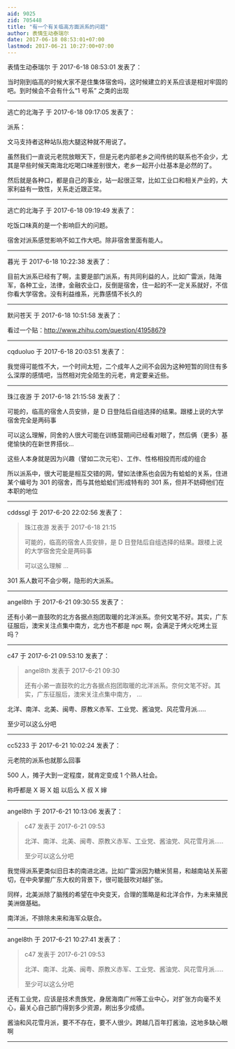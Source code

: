 ```yaml
---
aid: 9025
zid: 705448
title: "有一个有关临高方面派系的问题"
author: 表情生动泰瑞尔
date: 2017-06-18 08:53:01+07:00
lastmod: 2017-06-21 10:27:00+07:00
---
```


表情生动泰瑞尔 于 2017-6-18 08:53:01 发表了：

当时刚到临高的时候大家不是住集体宿舍吗，这时候建立的关系应该是相对牢固的吧。到时候会不会有什么“1 号系” 之类的出现

---

逃亡的北海子 于 2017-6-18 09:17:05 发表了：

派系：

文马支持者这种站队抱大腿这种就不用说了。

虽然我们一直说元老院放眼天下，但是元老内部老乡之间传统的联系也不会少，尤其是早些时候天南海北吃喝口味差别很大，老乡一起开小灶基本是必然的了。

然后就是各种口，都是自己的事业，站一起很正常，比如工业口和相关产业的，大家利益有一致性，关系走近跟正常。

---

逃亡的北海子 于 2017-6-18 09:19:49 发表了：

吃饭口味真的是一个影响巨大的问题。

宿舍对派系感觉影响不如工作大吧。除非宿舍里面有能人。

---

暮光 于 2017-6-18 10:22:38 发表了：

目前大派系已经有了啊，主要是部门派系，有共同利益的人，比如广雷派，陆海军，各种工业，法律，金融农业口，反倒是宿舍，住一起的不一定关系就好，不信你看大学宿舍。没有利益维系，光靠感情不长久的

---

默问苍天 于 2017-6-18 10:51:58 发表了：

看过一个贴：http://www.zhihu.com/question/41958679

---

cqduoluo 于 2017-6-18 20:03:51 发表了：

我觉得可能性不大，一个时间太短，二个成年人之间不会因为这种短暂的同住有多么深厚的感情吧，当然相对完全陌生的元老，肯定要亲近些。

---

珠江夜游 于 2017-6-18 21:15:58 发表了：

可能的，临高的宿舍人员安排，是 D 日登陆后自组选择的结果。跟楼上说的大学宿舍完全是两码事

可以这么理解，同舍的人很大可能在训练营期间已经看对眼了，然后俩（更多）基佬愉快的在新世界搭伙...

这些人本身就是因为兴趣（譬如二次元宅）、工作、性格相投而形成的组合

所以派系中，很大可能是相互交错的网，譬如法律系也会因为有蛤蛤的关系，住进某个编号为 301 的宿舍，而与其他蛤蛤们形成特有的 301 系，但并不妨碍他们在本职的地位

---

cddssgl 于 2017-6-20 22:02:56 发表了：

> 珠江夜游 发表于 2017-6-18 21:15
>
> 可能的，临高的宿舍人员安排，是 D 日登陆后自组选择的结果。跟楼上说的大学宿舍完全是两码事
>
> 可以这么理解 ...

301 系人数可不会少啊，隐形的大派系。

---

angel8th 于 2017-6-21 09:30:55 发表了：

还有小弟一直鼓吹的北方各据点抱团取暖的北洋派系。奈何文笔不好。其实，广东征服后，澳宋关注点集中南方，北方也不都是 npc 啊，会满足于烤火吃烤土豆吗？

---

c47 于 2017-6-21 09:53:10 发表了：

> angel8th 发表于 2017-6-21 09:30
>
> 还有小弟一直鼓吹的北方各据点抱团取暖的北洋派系。奈何文笔不好。其实，广东征服后，澳宋关注点集中南方， ...

北洋、南洋、北美、闽粤、原教义赤军、工业党、酱油党、风花雪月派.....

至少可以这么分吧

---

cc5233 于 2017-6-21 10:02:24 发表了：

元老院的派系也就那么回事

500 人，摊子大到一定程度，就肯定变成 1 个熟人社会。

称呼都是 X 哥 X 姐 以后么 X 叔 X 婶

---

angel8th 于 2017-6-21 10:13:06 发表了：

> c47 发表于 2017-6-21 09:53
>
> 北洋、南洋、北美、闽粤、原教义赤军、工业党、酱油党、风花雪月派.....
>
> 至少可以这么分吧

我觉得派系更类似旧日本的南进北进。比如广雷派因为糖米贸易，和越南站关系密切，在中央掌握广东大权的背景下，很可能鼓吹对越扩张。

同样，北美派除了脑残的希望在中央变天，合理的策略是和北洋合作，为未来殖民美洲做基础。

南洋派，不排除未来和海军众联合。

---

angel8th 于 2017-6-21 10:27:41 发表了：

> c47 发表于 2017-6-21 09:53
>
> 北洋、南洋、北美、闽粤、原教义赤军、工业党、酱油党、风花雪月派.....
>
> 至少可以这么分吧

还有工业党，应该是技术贵族党，身居海南广州等工业中心，对扩张方向毫不关心，最关心自己部门得到多少资源，刷出多少成绩。

酱油和风花雪月派，要不不存在，要不人很少。跨越几百年打酱油，这地多缺心眼啊

---
